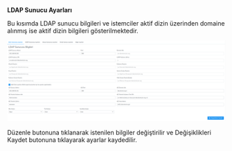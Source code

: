**LDAP Sunucu Ayarları**

Bu kısımda LDAP sunucu bilgileri ve istemciler aktif dizin üzerinden domaine alınmış ise 
aktif dizin bilgileri gösterilmektedir.

[![LDAP Sunucu Ayaları](../images/serverSettings/ldapSettings.png)](../images/serverSettings/ldapSettings.png)

Düzenle butonuna tıklanarak istenilen bilgiler değiştirilir ve Değişiklikleri Kaydet butonuna 
tıklayarak ayarlar kaydedilir.
